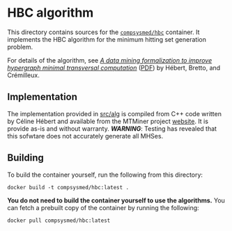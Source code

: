 # HBC algorithm
This directory contains sources for the [`compsysmed/hbc`](//hub.docker.com/r/compsysmed/hbc) container.
It implements the HBC algorithm for the minimum hitting set generation problem.

For details of the algorithm, see [_A data mining formalization to improve hypergraph minimal transversal computation_](//www.infona.pl/resource/bwmeta1.element.baztech-article-BUS5-0014-0020) ([PDF](//cremilleux.users.greyc.fr/papers/FundInfoFinal07.pdf)) by Hébert, Bretto, and Crémilleux.

## Implementation
The implementation provided in [src/alg](src/alg) is compiled from C++ code written by Céline Hébert and available from the MTMiner project [website](//forge.greyc.fr/projects/kdariane/wiki/Mtminer).
It is provide as-is and without warranty.
***WARNING***: Testing has revealed that this sofwtare does not accurately generate all MHSes.

## Building
To build the container yourself, run the following from this directory:

    docker build -t compsysmed/hbc:latest .

**You do not need to build the container yourself to use the algorithms.**
You can fetch a prebuilt copy of the container by running the following:

    docker pull compsysmed/hbc:latest
